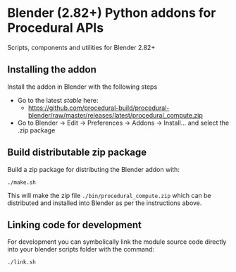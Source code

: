 # Blender (2.82+) Python addons for Procedural APIs

Scripts, components and utilities for Blender 2.82+

## Installing the addon

Install the addon in Blender with the following steps

* Go to the latest *stable* here:
  * https://github.com/procedural-build/procedural-blender/raw/master/releases/latest/procedural_compute.zip
* Go to Blender -> Edit -> Preferences -> Addons -> Install... and select the .zip package


## Build distributable zip package

Build a zip package for distributing the Blender addon with:
```
./make.sh
```

This will make the zip file `./bin/procedural_compute.zip` which can be distributed and installed
into Blender as per the instructions above.

## Linking code for development

For development you can symbolically link the module source code directly into your
blender scripts folder with the command:
```
./link.sh
```

